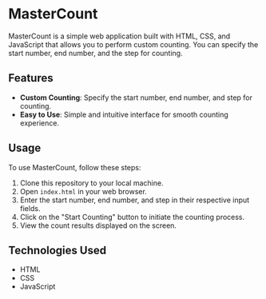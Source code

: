 # MasterCount

MasterCount is a simple web application built with HTML, CSS, and JavaScript that allows you to perform custom counting. You can specify the start number, end number, and the step for counting.

## Features

- **Custom Counting**: Specify the start number, end number, and step for counting.
- **Easy to Use**: Simple and intuitive interface for smooth counting experience.

## Usage

To use MasterCount, follow these steps:

1. Clone this repository to your local machine.
2. Open `index.html` in your web browser.
3. Enter the start number, end number, and step in their respective input fields.
4. Click on the "Start Counting" button to initiate the counting process.
5. View the count results displayed on the screen.

## Technologies Used

- HTML
- CSS
- JavaScript

